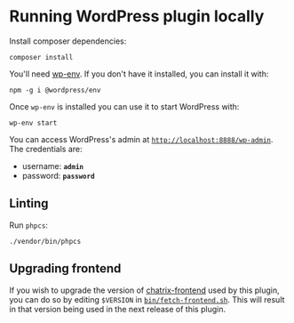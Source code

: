 # Running WordPress plugin locally

Install composer dependencies:

```shell
composer install
```

You'll need [wp-env](https://developer.wordpress.org/block-editor/reference-guides/packages/packages-env/). If you don't
have it installed, you can install it with:

```shell
npm -g i @wordpress/env
```

Once `wp-env` is installed you can use it to start WordPress with:

```shell
wp-env start
```

You can access WordPress's admin at [`http://localhost:8888/wp-admin`](http://localhost:8888/wp-admin). The credentials
are:

- username: **`admin`**
- password: **`password`**

## Linting
Run `phpcs`:

```shell
./vendor/bin/phpcs
```

## Upgrading frontend
If you wish to upgrade the version of [chatrix-frontend](https://github.com/Automattic/chatrix-frontend) used by this plugin, you can do so by editing `$VERSION` in [`bin/fetch-frontend.sh`](bin/fetch-frontend.sh). This will result in that version being used in the next release of this plugin.
